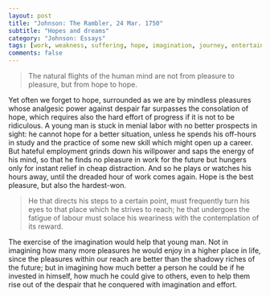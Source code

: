 ```yaml
---
layout: post
title: "Johnson: The Rambler, 24 Mar. 1750"
subtitle: "Hopes and dreams"
category: "Johnson: Essays"
tags: [work, weakness, suffering, hope, imagination, journey, entertainment, distractions]
comments: false
---
```


> The natural flights of the human mind are not from pleasure to pleasure, but from hope to hope.

Yet often we forget to hope, surrounded as we are by mindless pleasures whose analgesic power against despair far surpasses the consolation of hope, which requires also the hard effort of progress if it is not to be ridiculous. A young man is stuck in menial labor with no better prospects in sight: he cannot hope for a better situation, unless he spends his off-hours in study and the practice of some new skill which might open up a career. But hateful employment grinds down his willpower and saps the energy of his mind, so that he finds no pleasure in work for the future but hungers only for instant relief in cheap distraction. And so he plays or watches his hours away, until the dreaded hour of work comes again. Hope is the best pleasure, but also the hardest-won.

> He that directs his steps to a certain point, must frequently turn his eyes to that place which he strives to reach; he that undergoes the fatigue of labour must solace his weariness with the contemplation of its reward.

The exercise of the imagination would help that young man. Not in imagining how many more pleasures he would enjoy in a higher place in life, since the pleasures within our reach are better than the shadowy riches of the future; but in imagining how much better a person he could be if he invested in himself, how much he could give to others, even to help them rise out of the despair that he conquered with imagination and effort.